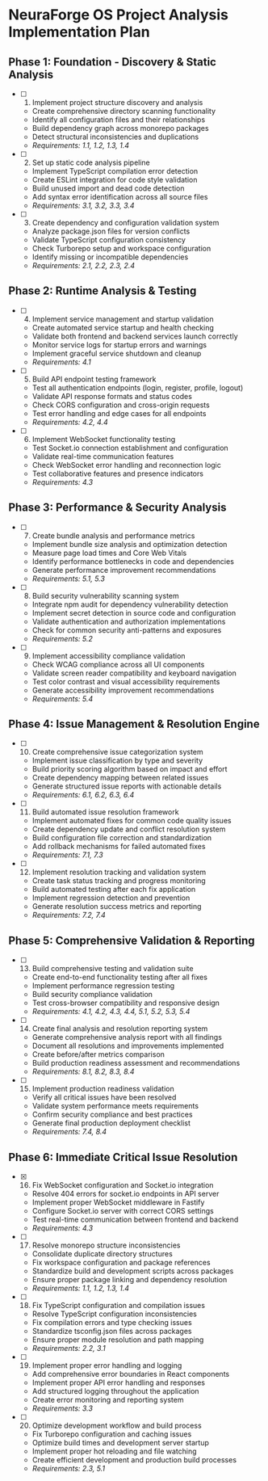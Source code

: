 # NeuraForge OS Project Analysis Implementation Plan

## Phase 1: Foundation - Discovery & Static Analysis

- [ ] 1. Implement project structure discovery and analysis
  - Create comprehensive directory scanning functionality
  - Identify all configuration files and their relationships
  - Build dependency graph across monorepo packages
  - Detect structural inconsistencies and duplications
  - _Requirements: 1.1, 1.2, 1.3, 1.4_

- [ ] 2. Set up static code analysis pipeline
  - Implement TypeScript compilation error detection
  - Create ESLint integration for code style validation
  - Build unused import and dead code detection
  - Add syntax error identification across all source files
  - _Requirements: 3.1, 3.2, 3.3, 3.4_

- [ ] 3. Create dependency and configuration validation system
  - Analyze package.json files for version conflicts
  - Validate TypeScript configuration consistency
  - Check Turborepo setup and workspace configuration
  - Identify missing or incompatible dependencies
  - _Requirements: 2.1, 2.2, 2.3, 2.4_

## Phase 2: Runtime Analysis & Testing

- [ ] 4. Implement service management and startup validation
  - Create automated service startup and health checking
  - Validate both frontend and backend services launch correctly
  - Monitor service logs for startup errors and warnings
  - Implement graceful service shutdown and cleanup
  - _Requirements: 4.1_

- [ ] 5. Build API endpoint testing framework
  - Test all authentication endpoints (login, register, profile, logout)
  - Validate API response formats and status codes
  - Check CORS configuration and cross-origin requests
  - Test error handling and edge cases for all endpoints
  - _Requirements: 4.2, 4.4_

- [ ] 6. Implement WebSocket functionality testing
  - Test Socket.io connection establishment and configuration
  - Validate real-time communication features
  - Check WebSocket error handling and reconnection logic
  - Test collaborative features and presence indicators
  - _Requirements: 4.3_

## Phase 3: Performance & Security Analysis

- [ ] 7. Create bundle analysis and performance metrics
  - Implement bundle size analysis and optimization detection
  - Measure page load times and Core Web Vitals
  - Identify performance bottlenecks in code and dependencies
  - Generate performance improvement recommendations
  - _Requirements: 5.1, 5.3_

- [ ] 8. Build security vulnerability scanning system
  - Integrate npm audit for dependency vulnerability detection
  - Implement secret detection in source code and configuration
  - Validate authentication and authorization implementations
  - Check for common security anti-patterns and exposures
  - _Requirements: 5.2_

- [ ] 9. Implement accessibility compliance validation
  - Check WCAG compliance across all UI components
  - Validate screen reader compatibility and keyboard navigation
  - Test color contrast and visual accessibility requirements
  - Generate accessibility improvement recommendations
  - _Requirements: 5.4_

## Phase 4: Issue Management & Resolution Engine

- [ ] 10. Create comprehensive issue categorization system
  - Implement issue classification by type and severity
  - Build priority scoring algorithm based on impact and effort
  - Create dependency mapping between related issues
  - Generate structured issue reports with actionable details
  - _Requirements: 6.1, 6.2, 6.3, 6.4_

- [ ] 11. Build automated issue resolution framework
  - Implement automated fixes for common code quality issues
  - Create dependency update and conflict resolution system
  - Build configuration file correction and standardization
  - Add rollback mechanisms for failed automated fixes
  - _Requirements: 7.1, 7.3_

- [ ] 12. Implement resolution tracking and validation system
  - Create task status tracking and progress monitoring
  - Build automated testing after each fix application
  - Implement regression detection and prevention
  - Generate resolution success metrics and reporting
  - _Requirements: 7.2, 7.4_

## Phase 5: Comprehensive Validation & Reporting

- [ ] 13. Build comprehensive testing and validation suite
  - Create end-to-end functionality testing after all fixes
  - Implement performance regression testing
  - Build security compliance validation
  - Test cross-browser compatibility and responsive design
  - _Requirements: 4.1, 4.2, 4.3, 4.4, 5.1, 5.2, 5.3, 5.4_

- [ ] 14. Create final analysis and resolution reporting system
  - Generate comprehensive analysis report with all findings
  - Document all resolutions and improvements implemented
  - Create before/after metrics comparison
  - Build production readiness assessment and recommendations
  - _Requirements: 8.1, 8.2, 8.3, 8.4_

- [ ] 15. Implement production readiness validation
  - Verify all critical issues have been resolved
  - Validate system performance meets requirements
  - Confirm security compliance and best practices
  - Generate final production deployment checklist
  - _Requirements: 7.4, 8.4_

## Phase 6: Immediate Critical Issue Resolution

- [x] 16. Fix WebSocket configuration and Socket.io integration


  - Resolve 404 errors for socket.io endpoints in API server
  - Implement proper WebSocket middleware in Fastify
  - Configure Socket.io server with correct CORS settings
  - Test real-time communication between frontend and backend
  - _Requirements: 4.3_


- [ ] 17. Resolve monorepo structure inconsistencies

  - Consolidate duplicate directory structures
  - Fix workspace configuration and package references
  - Standardize build and development scripts across packages
  - Ensure proper package linking and dependency resolution
  - _Requirements: 1.1, 1.2, 1.3, 1.4_

- [ ] 18. Fix TypeScript configuration and compilation issues
  - Resolve TypeScript configuration inconsistencies
  - Fix compilation errors and type checking issues
  - Standardize tsconfig.json files across packages
  - Ensure proper module resolution and path mapping
  - _Requirements: 2.2, 3.1_

- [ ] 19. Implement proper error handling and logging
  - Add comprehensive error boundaries in React components
  - Implement proper API error handling and responses
  - Add structured logging throughout the application
  - Create error monitoring and reporting system
  - _Requirements: 3.3_

- [ ] 20. Optimize development workflow and build process
  - Fix Turborepo configuration and caching issues
  - Optimize build times and development server startup
  - Implement proper hot reloading and file watching
  - Create efficient development and production build processes
  - _Requirements: 2.3, 5.1_
